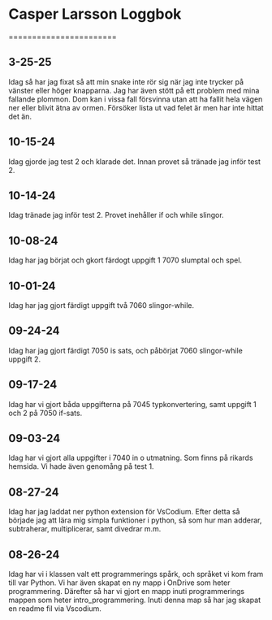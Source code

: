 # Casper Larsson Loggbok
=======================
## 3-25-25
Idag så har jag fixat så att min snake inte rör sig när jag inte trycker på vänster eller höger knapparna. Jag har även stött på ett problem med mina fallande plommon. Dom kan i vissa fall försvinna utan att ha fallit hela vägen ner eller blivit ätna av ormen. Försöker lista ut vad felet är men har inte hittat det än.

## 10-15-24
Idag gjorde jag test 2 och klarade det. Innan provet så tränade jag inför test 2.

## 10-14-24
Idag tränade jag inför test 2. Provet inehåller if och while slingor. 

## 10-08-24
Idag har jag börjat och gkort färdogt uppgift 1 7070 slumptal och spel.

## 10-01-24
Idag har jag gjort färdigt uppgift två 7060 slingor-while.

## 09-24-24
Idag har jag gjort färdigt 7050 is sats, och påbörjat 7060 slingor-while uppgift 2.

## 09-17-24
Idag har vi gjort båda uppgifterna på 7045 typkonvertering, samt uppgift 1 och 2 på 7050 if-sats.

## 09-03-24
Idag har vi gjort alla uppgifter i 7040 in o utmatning. Som finns på rikards hemsida. Vi hade även genomång på test 1.
## 08-27-24
Idag har jag laddat ner python extension för VsCodium. Efter detta så började jag att lära mig simpla funktioner i python, så som hur man adderar, subtraherar, multiplicerar, samt divedrar m.m.
## 08-26-24
Idag har vi i klassen valt ett programmerings spårk, och språket vi kom fram till var Python. Vi har även skapat en ny mapp i OnDrive som heter programmering. Därefter så har vi gjort en mapp inuti programmerings mappen som heter intro_programmering. Inuti denna map så har jag skapat en readme fil via Vscodium.